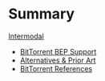 Summary
=======

[Intermodal](./introduction.md)

- [BitTorrent BEP Support](./bep-support.md)
- [Alternatives & Prior Art](./prior-art.md)
- [BitTorrent References](./bittorrent-references.md)

